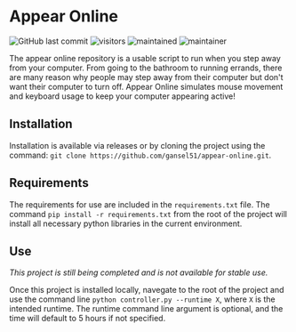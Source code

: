 # Appear Online

![GitHub last commit](https://img.shields.io/github/last-commit/gansel51/appear-online)
![visitors](https://pageview.vercel.app/?github_user=gansel51)
![maintained](https://img.shields.io/maintenance/yes/2021)
![maintainer](https://img.shields.io/badge/Maintainer-gansel51-informational)

The appear online repository is a usable script to run when you step away from your computer. From going to the bathroom to running errands, there are many reason why people may step away from their computer but don't want their computer to turn off. Appear Online simulates mouse movement and keyboard usage to keep your computer appearing active!

## Installation

Installation is available via releases or by cloning the project using the command:
`git clone https://github.com/gansel51/appear-online.git`.

## Requirements

The requirements for use are included in the `requirements.txt` file. The command `pip install -r requirements.txt` from the root of the project will install all necessary python libraries in the current environment.

## Use

_This project is still being completed and is not available for stable use._

Once this project is installed locally, navegate to the root of the project and use the command line `python controller.py --runtime X`, where `X` is the intended runtime. The runtime command line argument is optional, and the time will default to 5 hours if not specified.
